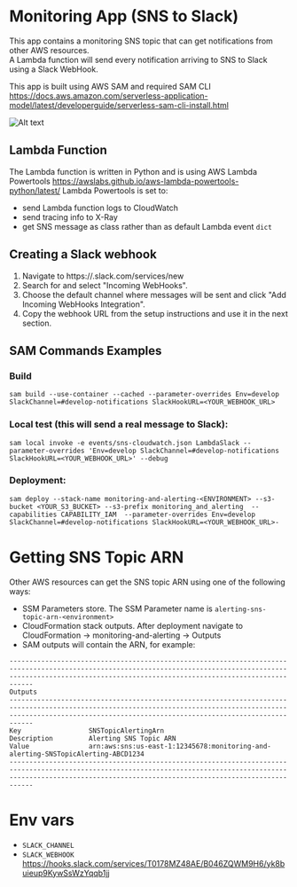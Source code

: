 # Monitoring App (SNS to Slack)

This app contains a monitoring SNS topic that can get notifications from other AWS resources.<br/>
A Lambda function will send every notification arriving to SNS to Slack using a Slack WebHook.

This app is built using AWS SAM and required SAM CLI https://docs.aws.amazon.com/serverless-application-model/latest/developerguide/serverless-sam-cli-install.html 

![Alt text](images/example-slack.png?raw=true "Example Slack message")

## Lambda Function
The Lambda function is written in Python and is using AWS Lambda Powertools https://awslabs.github.io/aws-lambda-powertools-python/latest/
Lambda Powertools is set to:
* send Lambda function logs to CloudWatch
* send tracing info to X-Ray 
* get SNS message as class rather than as default Lambda event `dict`

## Creating a Slack webhook
 1. Navigate to https://<your-team-domain>.slack.com/services/new
 2. Search for and select "Incoming WebHooks".
 3. Choose the default channel where messages will be sent and click "Add Incoming WebHooks Integration".
 4. Copy the webhook URL from the setup instructions and use it in the next section.

## SAM Commands Examples
### Build
```
sam build --use-container --cached --parameter-overrides Env=develop SlackChannel=#develop-notifications SlackHookURL=<YOUR_WEBHOOK_URL>
```

### Local test (this will send a real message to Slack):
```
sam local invoke -e events/sns-cloudwatch.json LambdaSlack --parameter-overrides 'Env=develop SlackChannel=#develop-notifications SlackHookURL=<YOUR_WEBHOOK_URL>' --debug
```

### Deployment:

```
sam deploy --stack-name monitoring-and-alerting-<ENVIRONMENT> --s3-bucket <YOUR_S3_BUCKET> --s3-prefix monitoring_and_alerting  --capabilities CAPABILITY_IAM  --parameter-overrides Env=develop SlackChannel=#develop-notifications SlackHookURL=<YOUR_WEBHOOK_URL>-
```

# Getting SNS Topic ARN
Other AWS resources can get the SNS topic ARN using one of the following ways:
* SSM Parameters store. The SSM Parameter name is `alerting-sns-topic-arn-<environment>`<br/>
* CloudFormation stack outputs. After deployment navigate to CloudFormation -> monitoring-and-alerting -> Outputs
* SAM outputs will contain the ARN, for example:
```shell
------------------------------------------------------------------------------------------------------------------------------------------------------------------------------------------------------------------------
Outputs                                                                                                                                                                                                                
------------------------------------------------------------------------------------------------------------------------------------------------------------------------------------------------------------------------
Key                 SNSTopicAlertingArn                                                                                                                                                                                
Description         Alerting SNS Topic ARN                                                                                                                                                                             
Value               arn:aws:sns:us-east-1:12345678:monitoring-and-alerting-SNSTopicAlerting-ABCD1234                                                                                                          
------------------------------------------------------------------------------------------------------------------------------------------------------------------------------------------------------------------------
```

# Env vars

- `SLACK_CHANNEL`
- `SLACK_WEBHOOK` https://hooks.slack.com/services/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